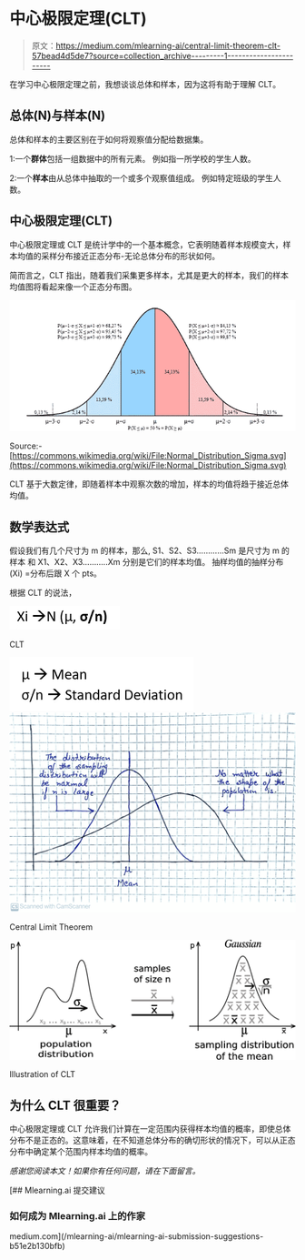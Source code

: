 # 中心极限定理(CLT)

> 原文：<https://medium.com/mlearning-ai/central-limit-theorem-clt-57bead4d5de7?source=collection_archive---------1----------------------->

在学习中心极限定理之前，我想谈谈总体和样本，因为这将有助于理解 CLT。

## 总体(N)与样本(N)

总体和样本的主要区别在于如何将观察值分配给数据集。

1:一个**群体**包括一组数据中的所有元素。
例如指一所学校的学生人数。

2:一个**样本**由从总体中抽取的一个或多个观察值组成。
例如特定班级的学生人数。

## **中心极限定理(CLT)**

中心极限定理或 CLT 是统计学中的一个基本概念，它表明随着样本规模变大，样本均值的采样分布接近正态分布-无论总体分布的形状如何。

简而言之，CLT 指出，随着我们采集更多样本，尤其是更大的样本，我们的样本均值图将看起来像一个正态分布图。

![](img/8ed549ff26a2cc17cffd67391fd4ef5a.png)

Source:- [https://commons.wikimedia.org/wiki/File:Normal_Distribution_Sigma.svg](https://commons.wikimedia.org/wiki/File:Normal_Distribution_Sigma.svg)

CLT 基于大数定律，即随着样本中观察次数的增加，样本的均值将趋于接近总体均值。

## 数学表达式

假设我们有几个尺寸为 m 的样本，那么,
S1、S2、S3…………Sm 是尺寸为 m 的样本
和 X1、X2、X3………..Xm 分别是它们的样本均值。
抽样均值的抽样分布(Xi) =分布后跟 X 个 pts。

根据 CLT 的说法，

![](img/2ac78b22808b2d597dade29c80b4cbd0.png)

CLT

![](img/3c9c059db72b8417a7d2c0a5530476c9.png)![](img/3478674a02487d04eea55349803d3714.png)

Central Limit Theorem

![](img/bd3391bffeab4895eabf38c20da76c5a.png)

Illustration of CLT

## 为什么 CLT 很重要？

中心极限定理或 CLT 允许我们计算在一定范围内获得样本均值的概率，即使总体分布不是正态的。这意味着，在不知道总体分布的确切形状的情况下，可以从正态分布中确定某个范围内样本均值的概率。

*感谢您阅读本文！如果你有任何问题，请在下面留言。*

[](/mlearning-ai/mlearning-ai-submission-suggestions-b51e2b130bfb) [## Mlearning.ai 提交建议

### 如何成为 Mlearning.ai 上的作家

medium.com](/mlearning-ai/mlearning-ai-submission-suggestions-b51e2b130bfb)